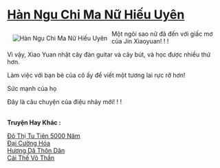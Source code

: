 <a href="https://truyentiki.com/han-ngu-chi-ma-nu-hieu-uyen.30778/" title="Hàn Ngu Chi Ma Nữ Hiếu Uyên"><h1>Hàn Ngu Chi Ma Nữ Hiếu Uyên</h1></a><div style="display:table"><img align="right" style="float: left; padding: 10px;" src="https://truyentiki.com/a/img/str/src/30778.jpg" alt="Hàn Ngu Chi Ma Nữ Hiếu Uyên">Một ngôi sao nữ đã đến với giấc mơ của Jin Xiaoyuan! ! ! <p></p> Vì vậy, Xiao Yuan nhặt cây đàn guitar và cây bút, và học được nhiều thứ hơn. <p></p> Làm việc với bạn bè của cô ấy để viết một tương lai rực rỡ hơn! <p></p> Sức mạnh của họ <p></p> Đây là câu chuyện của điệu nhảy mới! ! !</div><p><br><b>Truyện Hay Khác :</b></p><a href="https://truyentiki.com/do-thi-tu-tien-5000-nam.30777/" alt="Đô Thị Tu Tiên 5000 Năm">Đô Thị Tu Tiên 5000 Năm</a><br/><a href="https://www.pinterest.com/pin/594756694531651678" alt="Đại Cường Hóa">Đại Cường Hóa</a><br/><a href="https://github.com/nownovels/top500/tree/master/truyenhay/33450/" alt="Hương Dã Thôn Dân">Hương Dã Thôn Dân</a><br/><a href="https://github.com/nownovels/top500/tree/master/truyenhay/33854/" alt="Cái Thế Võ Thần">Cái Thế Võ Thần</a><br/>
